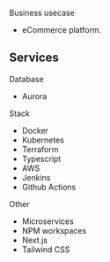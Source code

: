 
Business usecase
- eCommerce platform.

Services
- 

Database
- Aurora

Stack
- Docker
- Kubernetes
- Terraform
- Typescript
- AWS
- Jenkins
- Github Actions

Other
- Microservices
- NPM workspaces
- Next.js
- Tailwind CSS






